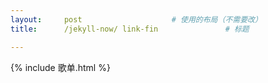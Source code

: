 ```yaml
---
layout:     post   				    # 使用的布局（不需要改）
title:      /jekyll-now/ link-fin 				# 标题

---
```


{% include 歌单.html %}
